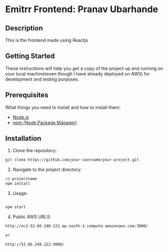 # Emitrr Frontend: Pranav Ubarhande

## Description

This is the frontend made using Reactjs


## Getting Started

These instructions will help you get a copy of the project up and running on your local machine(even though I have already deployed on AWS) for development and testing purposes.

## Prerequisites

What things you need to install and how to install them:

- [Node.js](https://nodejs.org/)
- [npm (Node Package Manager)](https://www.npmjs.com/get-npm)

## Installation

1. Clone the repository:

```bash
git clone https://github.com/your-username/your-project.git

```

2. Navigate to the project directory:

```bash
cd projectname
npm install
```

3. Usage:

```bash

npm start

```

4. Public AWS URLS:
```bash
http://ec2-52-66-248-122.ap-south-1.compute.amazonaws.com:3000/

or 

http://52.66.248.122:3000/

```
